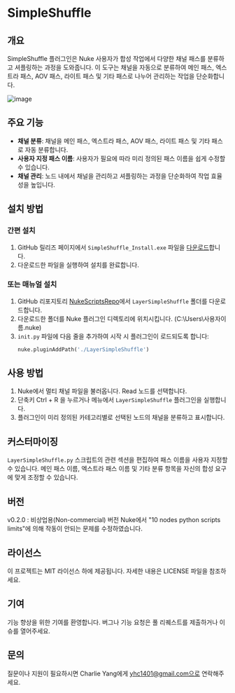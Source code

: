 # SimpleShuffle

## 개요

SimpleShuffle 플러그인은 Nuke 사용자가 합성 작업에서 다양한 채널 패스를 분류하고 셔플링하는 과정을 도와줍니다. 이 도구는 채널을 자동으로 분류하여 메인 패스, 엑스트라 패스, AOV 패스, 라이트 패스 및 기타 패스로 나누어 관리하는 작업을 단순화합니다.

![image](https://github.com/CharlieYang0040/NukeScriptsRepo/assets/129147417/f72a6160-aa39-45df-9799-fd46d981a342)


## 주요 기능

- **채널 분류**: 채널을 메인 패스, 엑스트라 패스, AOV 패스, 라이트 패스 및 기타 패스로 자동 분류합니다.
- **사용자 지정 패스 이름**: 사용자가 필요에 따라 미리 정의된 패스 이름을 쉽게 수정할 수 있습니다.
- **채널 관리**: 노드 내에서 채널을 관리하고 셔플링하는 과정을 단순화하여 작업 효율성을 높입니다.

## 설치 방법

### 간편 설치

1. GitHub 릴리즈 페이지에서 `SimpleShuffle_Install.exe` 파일을 [다운로드](https://github.com/CharlieYang0040/NukeScriptsRepo/releases)합니다. 
2. 다운로드한 파일을 실행하여 설치를 완료합니다.

### 또는 매뉴얼 설치

1. GitHub 리포지토리 [NukeScriptsRepo](https://github.com/CharlieYang0040/NukeScriptsRepo)에서 `LayerSimpleShuffle` 폴더를 다운로드합니다.
2. 다운로드한 폴더를 Nuke 플러그인 디렉토리에 위치시킵니다. (C:\Users\사용자이름\.nuke)
3. `init.py` 파일에 다음 줄을 추가하여 시작 시 플러그인이 로드되도록 합니다:
    ```python
    nuke.pluginAddPath('./LayerSimpleShuffle')
    ```

## 사용 방법

1. Nuke에서 멀티 채널 파일을 불러옵니다. Read 노드를 선택합니다.
2. 단축키 Ctrl + R 을 누르거나 메뉴에서 `LayerSimpleShuffle` 플러그인을 실행합니다.
3. 플러그인이 미리 정의된 카테고리별로 선택된 노드의 채널을 분류하고 표시합니다.

## 커스터마이징

`LayerSimpleShuffle.py` 스크립트의 관련 섹션을 편집하여 패스 이름을 사용자 지정할 수 있습니다. 메인 패스 이름, 엑스트라 패스 이름 및 기타 분류 항목을 자신의 합성 요구에 맞게 조정할 수 있습니다.

## 버전

v0.2.0 : 비상업용(Non-commercial) 버전 Nuke에서 "10 nodes python scripts limits"에 의해 작동이 안되는 문제를 수정하였습니다.

## 라이선스

이 프로젝트는 MIT 라이선스 하에 제공됩니다. 자세한 내용은 LICENSE 파일을 참조하세요.

## 기여

기능 향상을 위한 기여를 환영합니다. 버그나 기능 요청은 풀 리퀘스트를 제출하거나 이슈를 열어주세요.

## 문의

질문이나 지원이 필요하시면 Charlie Yang에게 yhc1401@gmail.com으로 연락해주세요.
